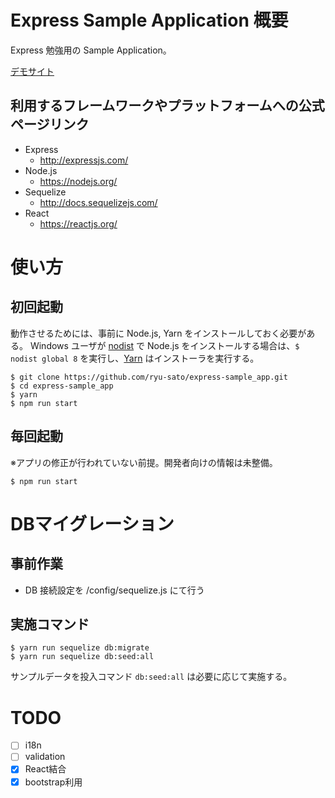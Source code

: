 # Express Sample Application 概要

Express 勉強用の Sample Application。

[デモサイト](https://ryu-sato-express-sample-app.herokuapp.com/)

## 利用するフレームワークやプラットフォームへの公式ページリンク

- Express
    - http://expressjs.com/
- Node.js
    - https://nodejs.org/
- Sequelize
    - http://docs.sequelizejs.com/
- React
    - https://reactjs.org/

# 使い方

## 初回起動

動作させるためには、事前に Node.js, Yarn をインストールしておく必要がある。
Windows ユーザが [nodist](https://github.com/marcelklehr/nodist) で Node.js をインストールする場合は、`$ nodist global 8` を実行し、[Yarn](https://yarnpkg.com/lang/ja/docs/install/) はインストーラを実行する。

```shell
$ git clone https://github.com/ryu-sato/express-sample_app.git
$ cd express-sample_app
$ yarn
$ npm run start
```

## 毎回起動

※アプリの修正が行われていない前提。開発者向けの情報は未整備。

```
$ npm run start
```

# DBマイグレーション

## 事前作業

- DB 接続設定を /config/sequelize.js にて行う

## 実施コマンド

```
$ yarn run sequelize db:migrate
$ yarn run sequelize db:seed:all
```

サンプルデータを投入コマンド `db:seed:all` は必要に応じて実施する。

# TODO

- [ ] i18n
- [ ] validation
- [x] React結合
- [x] bootstrap利用
